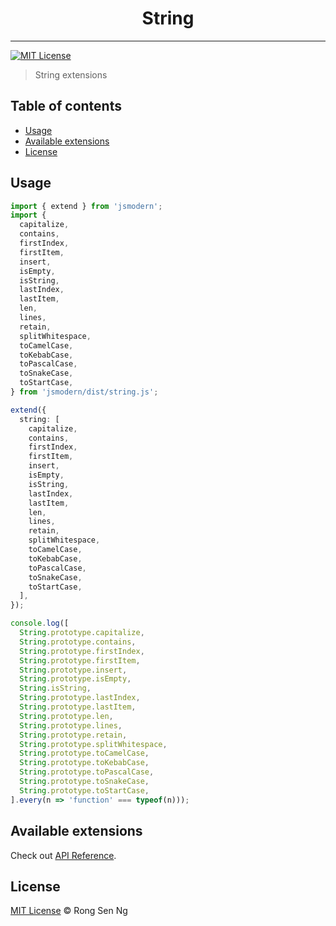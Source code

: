 <div align="center" style="text-align: center;">
  <h1 style="border-bottom: none;">String</h1>

  <p></p>
</div>

<hr />

[![MIT License][mit-license-badge]][mit-license-url]

> String extensions

## Table of contents <!-- omit in toc -->

- [Usage](#usage)
- [Available extensions](#available-extensions)
- [License](#license)

## Usage

```ts
import { extend } from 'jsmodern';
import {
  capitalize,
  contains,
  firstIndex,
  firstItem,
  insert,
  isEmpty,
  isString,
  lastIndex,
  lastItem,
  len,
  lines,
  retain,
  splitWhitespace,
  toCamelCase,
  toKebabCase,
  toPascalCase,
  toSnakeCase,
  toStartCase,
} from 'jsmodern/dist/string.js';

extend({
  string: [
    capitalize,
    contains,
    firstIndex,
    firstItem,
    insert,
    isEmpty,
    isString,
    lastIndex,
    lastItem,
    len,
    lines,
    retain,
    splitWhitespace,
    toCamelCase,
    toKebabCase,
    toPascalCase,
    toSnakeCase,
    toStartCase,
  ],
});

console.log([
  String.prototype.capitalize,
  String.prototype.contains,
  String.prototype.firstIndex,
  String.prototype.firstItem,
  String.prototype.insert,
  String.prototype.isEmpty,
  String.isString,
  String.prototype.lastIndex,
  String.prototype.lastItem,
  String.prototype.len,
  String.prototype.lines,
  String.prototype.retain,
  String.prototype.splitWhitespace,
  String.prototype.toCamelCase,
  String.prototype.toKebabCase,
  String.prototype.toPascalCase,
  String.prototype.toSnakeCase,
  String.prototype.toStartCase,
].every(n => 'function' === typeof(n)));
```

## Available extensions

Check out [API Reference].

## License

[MIT License](http://motss.mit-license.org/) © Rong Sen Ng

<!-- References -->
[API Reference]: /src/string/API_REFERENCE.md

<!-- MDN -->
[array-mdn-url]: https://developer.mozilla.org/en-US/docs/Web/JavaScript/Reference/Global_Objects/Array
[boolean-mdn-url]: https://developer.mozilla.org/en-US/docs/Web/JavaScript/Reference/Global_Objects/Boolean
[function-mdn-url]: https://developer.mozilla.org/en-US/docs/Web/JavaScript/Reference/Global_Objects/Function
[map-mdn-url]: https://developer.mozilla.org/en-US/docs/Web/JavaScript/Reference/Global_Objects/Map
[number-mdn-url]: https://developer.mozilla.org/en-US/docs/Web/JavaScript/Reference/Global_Objects/Number
[object-mdn-url]: https://developer.mozilla.org/en-US/docs/Web/JavaScript/Reference/Global_Objects/Object
[promise-mdn-url]: https://developer.mozilla.org/en-US/docs/Web/JavaScript/Reference/Global_Objects/Promise
[reg-exp-mdn-url]: https://developer.mozilla.org/en-US/docs/Web/JavaScript/Reference/Global_Objects/RegExp
[set-mdn-url]: https://developer.mozilla.org/en-US/docs/Web/JavaScript/Reference/Global_Objects/Set
[string-mdn-url]: https://developer.mozilla.org/en-US/docs/Web/JavaScript/Reference/Global_Objects/String
[void-mdn-url]: https://developer.mozilla.org/en-US/docs/Web/JavaScript/Reference/Operators/void
[error-mdn-url]: https://developer.mozilla.org/en-US/docs/Web/JavaScript/Reference/Global_Objects/Error

<!-- Badges -->
[mit-license-badge]: https://flat.badgen.net/badge/license/MIT/blue

<!-- Links -->
[mit-license-url]: https://github.com/motss/deno_mod/blob/master/LICENSE
